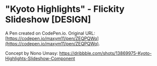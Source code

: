 # "Kyoto Highlights" - Flickity Slideshow [DESIGN]

A Pen created on CodePen.io. Original URL: [https://codepen.io/maxym11/pen/ZEQPQWq](https://codepen.io/maxym11/pen/ZEQPQWq).

Concept by Nono Umasy: https://dribbble.com/shots/13869975-Kyoto-Highlights-Slideshow-Component
